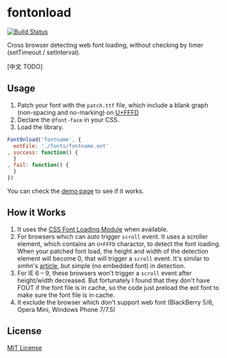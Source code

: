 # fontonload

[![Build Status](https://magnum.travis-ci.com/houkanshan/fontonload.svg?token=jqtussTxt3duXbPxyhA7&branch=master)](https://magnum.travis-ci.com/houkanshan/fontonload)

Cross browser detecting web font loading, without checking by timer (setTimeout / setInterval).


[中文 TODO]

## Usage

1. Patch your font with the `patch.ttf` file,
  which include a blank graph (non-spacing and no-marking)
  on [U+FFFD](http://www.fileformat.info/info/unicode/char/fffd/index.htm)
2. Declare the `@font-face` in your CSS.
3. Load the library.

```javascript
FontOnload('fontname', {
  eotFile: './fonts/fontname.eot'
, success: function() {
  }
, fail: function() {
  }
})
```

You can check the [demo page](http://houkanshan.github.io/fontonload/demo)
to see if it works.

## How it Works

1. It uses the [CSS Font Loading Module](http://dev.w3.org/csswg/css-font-loading/) when available.
2. For browsers which can auto trigger `scroll` event. It uses a scroller element,
which contains an `U+FFFD` charactor, to detect the font loading.
When your patched font load,
the height and width of the detection element will become 0,
that will trigger a `scroll` event.
It's similar to *smhn*'s [article](http://smnh.me/web-font-loading-detection-without-timers/),
but simple (no embedded font) in detection.
3. For IE 6 – 9, these browsers won't trigger a `scroll` event after height/width decreased.
But fortunately I found that they don't have FOUT if the font file is in cache,
so the code just preload the eot font to make sure the font file is in cache.
4. It exclude the browser which don't support web font
(BlackBerry 5/6, Opera Mini, Windows Phone 7/7.5)


## License

[MIT License](http://en.wikipedia.org/wiki/MIT_License)
